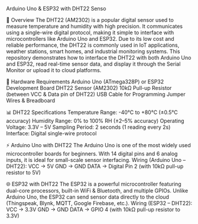 Arduino Uno & ESP32 with DHT22 Senso

📖 Overview
The DHT22 (AM2302) is a popular digital sensor used to measure temperature and humidity with high precision. It communicates using a single-wire digital protocol, making it simple to interface with microcontrollers like Arduino Uno and ESP32. Due to its low cost and reliable performance, the DHT22 is commonly used in IoT applications, weather stations, smart homes, and industrial monitoring systems.
This repository demonstrates how to interface the DHT22 with both Arduino Uno and ESP32, read real-time sensor data, and display it through the Serial Monitor or upload it to cloud platforms.

🔧 Hardware Requirements
Arduino Uno (ATmega328P) or ESP32 Development Board
DHT22 Sensor (AM2302)
10kΩ Pull-up Resistor (between VCC & Data pin of DHT22)
USB Cable for Programming
Jumper Wires & Breadboard

📊 DHT22 Specifications
Temperature Range: -40°C to +80°C (±0.5°C accuracy)
Humidity Range: 0% to 100% RH (±2–5% accuracy)
Operating Voltage: 3.3V – 5V
Sampling Period: 2 seconds (1 reading every 2s)
Interface: Digital single-wire protocol

⚡ Arduino Uno with DHT22
The Arduino Uno is one of the most widely used microcontroller boards for beginners. With 14 digital pins and 6 analog inputs, it is ideal for small-scale sensor interfacing.
Wiring (Arduino Uno – DHT22):
VCC → 5V
GND → GND
DATA → Digital Pin 2 (with 10kΩ pull-up resistor to 5V)

🌐 ESP32 with DHT22
The ESP32 is a powerful microcontroller featuring dual-core processors, built-in WiFi & Bluetooth, and multiple GPIOs. Unlike Arduino Uno, the ESP32 can send sensor data directly to the cloud (Thingspeak, Blynk, MQTT, Google Firebase, etc.).
Wiring (ESP32 – DHT22):
VCC → 3.3V
GND → GND
DATA → GPIO 4 (with 10kΩ pull-up resistor to 3.3V)
